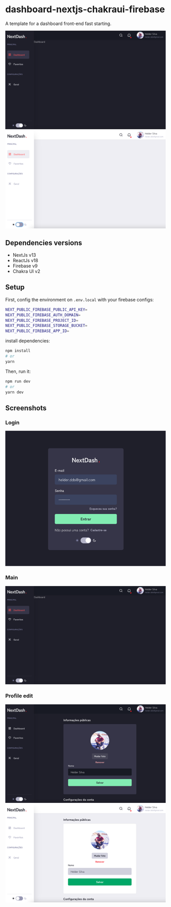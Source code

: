 # dashboard-nextjs-chakraui-firebase

A template for a dashboard front-end fast starting.

![alt text](screenshots/dash-main.png)
![alt text](screenshots/dash-main-2.png)

## Dependencies versions

- NextJs v13
- ReactJs v18
- Firebase v9
- Chakra UI v2

## Setup

First, config the environment on `.env.local` with your firebase configs:

```bash
NEXT_PUBLIC_FIREBASE_PUBLIC_API_KEY=
NEXT_PUBLIC_FIREBASE_AUTH_DOMAIN=
NEXT_PUBLIC_FIREBASE_PROJECT_ID=
NEXT_PUBLIC_FIREBASE_STORAGE_BUCKET=
NEXT_PUBLIC_FIREBASE_APP_ID=

```

install dependencies:
```bash
npm install
# or
yarn
```

Then, run it:
```bash
npm run dev
# or
yarn dev
```

## Screenshots

### Login
![alt text](screenshots/dash-login.png)

### Main
![alt text](screenshots/dash-main.png)

### Profile edit
![alt text](screenshots/dash-edit-profile.png)
![alt text](screenshots/dash-edit-profile-2.png)
